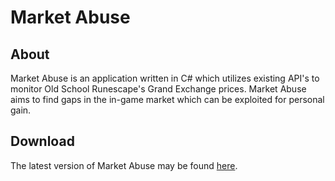 # Market Abuse
## About
Market Abuse is an application written in C# which utilizes existing API's to monitor Old School Runescape's Grand Exchange prices. Market Abuse aims to find gaps in the in-game market which can be exploited for personal gain. 

## Download
The latest version of Market Abuse may be found [here](https://github.com/Sicryption/MarketAbuse/releases/latest/download/MarketAbuse.zip).
